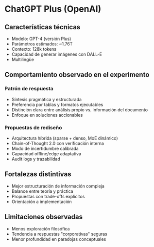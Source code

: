 # ChatGPT Plus (OpenAI)

## Características técnicas
- Modelo: GPT-4 (versión Plus)
- Parámetros estimados: ~1.76T
- Contexto: 128k tokens
- Capacidad de generar imágenes con DALL-E
- Multilingüe

## Comportamiento observado en el experimento

### Patrón de respuesta
- Síntesis pragmática y estructurada
- Preferencia por tablas y formatos ejecutables
- Distinción clara entre análisis propio vs. información del documento
- Enfoque en soluciones accionables

### Propuestas de rediseño
- Arquitectura híbrida (sparse + denso, MoE dinámico)
- Chain-of-Thought 2.0 con verificación interna
- Modo de incertidumbre calibrada
- Capacidad offline/edge adaptativa
- Audit logs y trazabilidad

## Fortalezas distintivas
- Mejor estructuración de información compleja
- Balance entre teoría y práctica
- Propuestas con trade-offs explícitos
- Orientación a implementación

## Limitaciones observadas
- Menos exploración filosófica
- Tendencia a respuestas "corporativas" seguras
- Menor profundidad en paradojas conceptuales
